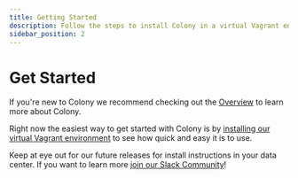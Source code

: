 ```yaml
---
title: Getting Started
description: Follow the steps to install Colony in a virtual Vagrant environment
sidebar_position: 2
---
```


# Get Started

If you're new to Colony we recommend checking out the [Overview](/docs/index.md) to learn more about Colony.

Right now the easiest way to get started with Colony is by [installing our virtual Vagrant environment](virtual-install) to see how quick and easy it is to use. 

Keep at eye out for our future releases for install instructions in your data center. If you want to learn more [join our Slack Community](https://konstructio.slack.com/)! 